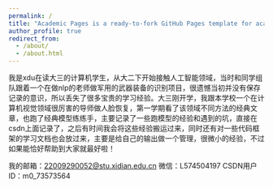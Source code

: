 ```yaml
---
permalink: /
title: "Academic Pages is a ready-to-fork GitHub Pages template for academic personal websites"
author_profile: true
redirect_from: 
  - /about/
  - /about.html
---
```


我是xdu在读大三的计算机学生，从大二下开始接触人工智能领域，当时和同学组队跟着一个在做nlp的老师做军用的武器装备的识别项目，很遗憾当初并没有保存记录的意识，所以丢失了很多宝贵的学习经验。大三刚开学，我跟本学校一个在计算机视觉领域很厉害的导师做人脸恢复，第一学期看了该领域不同方法的经典文章，也跑了经典模型练练手，主要记录了一些跑模型的经验和遇到的坑，直接在csdn上面记录了，之后有时间我会将这些经验搬运过来，同时还有对一些代码框架的学习文档也会放过来，主要是给自己的输出做一个管理，很微小的经验，不过如果能恰好帮助到大家就最好啦！

我的邮箱：22009290052@stu.xidian.edu.cn  微信：L574504197 
CSDN用户ID：m0_73573564


